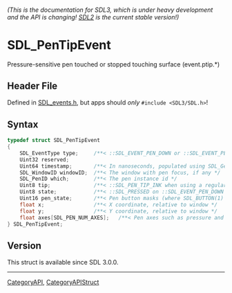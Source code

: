 ###### (This is the documentation for SDL3, which is under heavy development and the API is changing! [SDL2](https://wiki.libsdl.org/SDL2/) is the current stable version!)
# SDL_PenTipEvent

Pressure-sensitive pen touched or stopped touching surface (event.ptip.*)

## Header File

Defined in [SDL_events.h](https://github.com/libsdl-org/SDL/blob/main/include/SDL3/SDL_events.h), but apps should _only_ `#include <SDL3/SDL.h>`!

## Syntax

```c
typedef struct SDL_PenTipEvent
{
    SDL_EventType type;     /**< ::SDL_EVENT_PEN_DOWN or ::SDL_EVENT_PEN_UP */
    Uint32 reserved;
    Uint64 timestamp;       /**< In nanoseconds, populated using SDL_GetTicksNS() */
    SDL_WindowID windowID;  /**< The window with pen focus, if any */
    SDL_PenID which;        /**< The pen instance id */
    Uint8 tip;              /**< ::SDL_PEN_TIP_INK when using a regular pen tip, or ::SDL_PEN_TIP_ERASER if the pen is being used as an eraser (e.g., flipped to use the eraser tip)  */
    Uint8 state;            /**< ::SDL_PRESSED on ::SDL_EVENT_PEN_DOWN and ::SDL_RELEASED on ::SDL_EVENT_PEN_UP */
    Uint16 pen_state;       /**< Pen button masks (where SDL_BUTTON(1) is the first button, SDL_BUTTON(2) is the second button etc.), ::SDL_PEN_DOWN_MASK is set if the pen is touching the surface, and ::SDL_PEN_ERASER_MASK is set if the pen is (used as) an eraser. */
    float x;                /**< X coordinate, relative to window */
    float y;                /**< Y coordinate, relative to window */
    float axes[SDL_PEN_NUM_AXES];   /**< Pen axes such as pressure and tilt (ordered as per ::SDL_PenAxis) */
} SDL_PenTipEvent;
```

## Version

This struct is available since SDL 3.0.0.

----
[CategoryAPI](CategoryAPI), [CategoryAPIStruct](CategoryAPIStruct)

